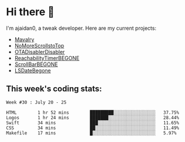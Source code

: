 # Hi there 👋

I'm ajaidan0, a tweak developer. Here are my current projects:

- [Mavalry](https://github.com/ajaidan0/mavalry)
- [NoMoreScrollstoTop](https://github.com/ajaidan0/nomorescrollstotop)
- [OTADisablerDisabler](https://github.com/ajaidan0/otadisablerdisabler)
- [ReachabilityTimerBEGONE](https://github.com/ajaidan0/reachabilitytimerbegone)
- [ScrollBarBEGONE](https://github.com/ajaidan0/scrollbarbegone)
- [LSDateBegone](https://github.com/ajaidan0/lsdatebegone)


## This week's coding stats:
<!--START_SECTION:waka-->
```text
Week #30 : July 20 - 25

HTML        1 hr 52 mins        █████████░░░░░░░░░░░░░░░░   37.75% 
Logos       1 hr 24 mins        ███████░░░░░░░░░░░░░░░░░░   28.44% 
Swift       34 mins             ███░░░░░░░░░░░░░░░░░░░░░░   11.65% 
CSS         34 mins             ██░░░░░░░░░░░░░░░░░░░░░░░   11.49% 
Makefile    17 mins             █░░░░░░░░░░░░░░░░░░░░░░░░   5.97%
```
<!--END_SECTION:waka-->
